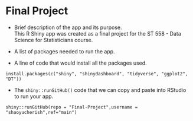 # Final Project

- Brief description of the app and its purpose.  
This R Shiny app was created as a final project for the ST 558 - Data Science for Statisticians course.

- A list of packages needed to run the app.  

- A line of code that would install all the packages used.  
```
install.packages(c("shiny", "shinydashboard", "tidyverse", "ggplot2", "DT"))
```

- The `shiny::runGitHub()` code that we can copy and paste into RStudio to run your app.  
```
shiny::runGitHub(repo = "Final-Project",username = "shaoyucherish",ref="main")
```
